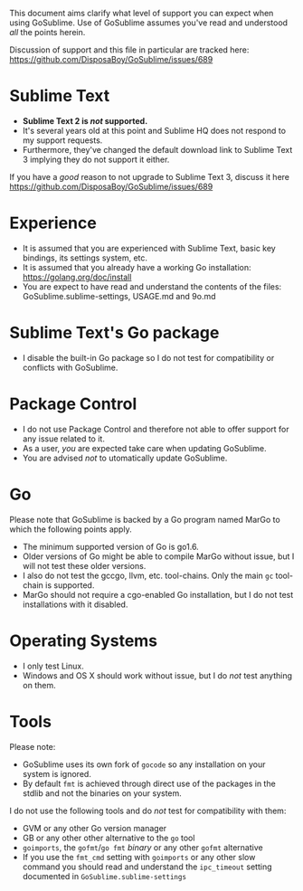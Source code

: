 This document aims clarify what level of support you can expect when using GoSublime.
Use of GoSublime assumes you've read and understood *all* the points herein.

Discussion of support and this file in particular are tracked here: https://github.com/DisposaBoy/GoSublime/issues/689



# Sublime Text

* **Sublime Text 2 is *not* supported.**
* It's several years old at this point and Sublime HQ does not respond to my support requests.
* Furthermore, they've changed the default download link to Sublime Text 3 implying they do not support it either.

If you have a *good* reason to not upgrade to Sublime Text 3,
discuss it here https://github.com/DisposaBoy/GoSublime/issues/689



# Experience

* It is assumed that you are experienced with Sublime Text, basic key bindings, its settings system, etc.
* It is assumed that you already have a working Go installation: https://golang.org/doc/install
* You are expect to have read and understand the contents of the files: GoSublime.sublime-settings, USAGE.md and 9o.md

# Sublime Text's Go package

* I disable the built-in Go package so I do not test for compatibility or conflicts with GoSublime.

# Package Control

* I do not use Package Control and therefore not able to offer support for any issue related to it.
* As a user, *you* are expected take care when updating GoSublime.
* You are advised *not* to utomatically update GoSublime.

# Go

Please note that GoSublime is backed by a Go program named MarGo to which the following points apply.

* The minimum supported version of Go is go1.6.
* Older versions of Go might be able to compile MarGo without issue, but I will not test these older versions.
* I also do not test the gccgo, llvm, etc. tool-chains. Only the main `gc` tool-chain is supported.
* MarGo should not require a cgo-enabled Go installation, but I do not test installations with it disabled.

# Operating Systems

* I only test Linux.
* Windows and OS X should work without issue, but I do *not* test anything on them.

# Tools

Please note:

* GoSublime uses its own fork of `gocode` so any installation on your system is ignored.
* By default `fmt` is achieved through direct use of the packages in the stdlib and not the binaries on your system.

I do not use the following tools and do *not* test for compatibility with them:

* GVM or any other Go version manager
* GB or any other other alternative to the `go` tool
* `goimports`, the `gofmt`/`go fmt` *binary* or any other `gofmt` alternative
* If you use the `fmt_cmd` setting with `goimports` or any other slow command
   you should read and understand the `ipc_timeout` setting documented in `GoSublime.sublime-settings`
